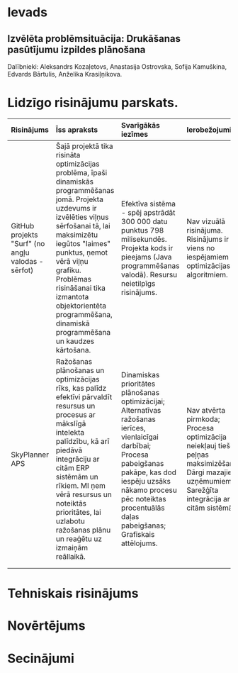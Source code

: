 # Ievads 
## Izvēlēta problēmsituācija: Drukāšanas pasūtījumu izpildes plānošana

Dalībnieki:
Aleksandrs Kozaļetovs, 
Anastasija Ostrovska, 
Sofija Kamuškina, 
Edvards Bārtulis, 
Anželika Krasiļņikova.

# Lidzīgo risinājumu parskats.
| Risinājums                                      | Īss apraksts                                                                                                                                                     | Svarīgākās iezīmes                                                                                                                                                  | Ierobežojumi                                                                           | Saite uz projektu                           |
| :---------------------------------------------- | :--------------------------------------------------------------------------------------------------------------------------------------------------------------- | :----------------------------------------------------------------------------------------------------------------------------------------------------------------- | :------------------------------------------------------------------------------------- | :------------------------------------------: |
| GitHub projekts "Surf" (no angļu valodas - sērfot) | Šajā projektā tika risināta optimizācijas problēma, īpaši dinamiskās programmēšanas jomā. Projekta uzdevums ir izvēlēties viļņus sērfošanai tā, lai maksimizētu iegūtos "laimes" punktus, ņemot vērā viļņu grafiku. Problēmas risināšanai tika izmantota objektorientēta programmēšana, dinamiskā programmēšana un kaudzes kārtošana. | Efektīva sistēma - spēj apstrādāt 300 000 datu punktus 798 milisekundēs. Projekta kods ir pieejams (Java programmēšanas valodā). Resursu neietilpīgs risinājums.   | Nav vizuālā risinājuma. Risinājums ir viens no iespējamiem optimizācijas algoritmiem. | [GitHub projekts "Surf"](https://github.com/nhays89/Surf) |
| SkyPlanner APS | Ražošanas plānošanas un optimizācijas rīks, kas palīdz efektīvi pārvaldīt resursus un procesus ar mākslīgā intelekta palīdzību, kā arī piedāvā integrāciju ar citām ERP sistēmām un rīkiem. MI ņem vērā resursus un noteiktās prioritātes, lai uzlabotu ražošanas plānu un reaģētu uz izmaiņām reāllaikā. | Dinamiskas prioritātes plānošanas optimizācijai; Alternatīvas ražošanas ierīces, vienlaicīgai darbībai; Procesa pabeigšanas pakāpe, kas dod iespēju uzsāks nākamo procesu pēc noteiktas procentuālās daļas pabeigšanas; Grafiskais attēlojums. | Nav atvērta pirmkoda; Procesa optimizācija neiekļauj tiešo peļņas maksimizēšanu; Dārgi mazajiem uzņēmumiem; Sarežģīta integrācija ar citām sistēmām | https://skyplanner.ai/ |
|                                                  |                                                                                                                                                                  |                                                                                                                                                                   |                                                                                       |                                             |
|                                                  |                                                                                                                                                                  |                                                                                                                                                                   |                                                                                       |                                             |


# Tehniskais risinājums
# Novērtējums 
# Secinājumi
